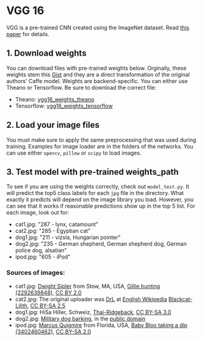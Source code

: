 # VGG 16

VGG is a pre-trained CNN created using the ImageNet dataset. Read [this paper](https://arxiv.org/pdf/1409.1556.pdf) for details.

## 1. Download weights

You can download files with pre-trained weights below.
Orginally, these weights stem this [Gist](https://gist.github.com/baraldilorenzo/07d7802847aaad0a35d3) and they are a direct transformation of the original authors' Caffe model.
Weights are backend-specific.
You can either use Theano or Tensorflow.
Be sure to download the correct file:
- Theano: [vgg16_weights_theano](https://drive.google.com/file/d/0B27U_0CS_jHMeGNVSWRDc2liRGM/view?usp=sharing)
- Tensorflow: [vgg16_weights_tensorflow](https://drive.google.com/file/d/0B27U_0CS_jHMZTUyc2UzbG5LLU0/view?usp=sharing)

## 2. Load your image files

You must make sure to apply the same preprocessing that was used during training.
Examples for image loader are in the folders of the networks.
You can use either `opencv`, `pillow` or `scipy` to load images.

## 3. Test model with pre-trained weights_path

To see if you are using the weights correctly, check out `model_test.py`.
It will predict the top5 class labels for each `jpg` file in the directory.
What exactly it predicts will depend on the image library you load.
However, you can see that it works if reasonable predictions show up in the top 5 list.
For each image, look out for:
- cat1.jpg: "287 - lynx, catamount"
- cat2.jpg: "285 - Egyptian cat"
- dog1.jpg: "211 - vizsla, Hungarian pointer"
- dog2.jpg: "235 - German shepherd, German shepherd dog, German police dog, alsatian"
- ipod.jpg: "605 - iPod"

### Sources of images:
- cat1.jpg: [Dwight Sipler](http://www.flickr.com/people/62528187@N00) from Stow, MA, USA, [Gillie hunting (2292639848)](https://commons.wikimedia.org/wiki/File:Gillie_hunting_(2292639848).jpg), [CC BY 2.0](https://creativecommons.org/licenses/by/2.0/legalcode)
- cat2.jpg: The original uploader was [DrL](https://en.wikipedia.org/wiki/User:DrL) at [English Wikipedia](https://en.wikipedia.org/wiki/) [Blackcat-Lilith](https://commons.wikimedia.org/wiki/File:Blackcat-Lilith.jpg), [CC BY-SA 2.5
](https://creativecommons.org/licenses/by-sa/2.5/legalcode)
- dog1.jpg: HiSa Hiller, Schweiz, [Thai-Ridgeback](https://commons.wikimedia.org/wiki/File:Thai-Ridgeback.jpg), [CC BY-SA 3.0](https://creativecommons.org/licenses/by-sa/3.0/legalcode)
- dog2.jpg: [Military dog barking](https://commons.wikimedia.org/wiki/File:Military_dog_barking.JPG), in the [public domain](https://en.wikipedia.org/wiki/public_domain)
- ipod.jpg: [Marcus Quigmire](http://www.flickr.com/people/41896843@N00) from Florida, USA, [Baby Bloo taking a dip (3402460462)](https://commons.wikimedia.org/wiki/File:Baby_Bloo_taking_a_dip_(3402460462).jpg), [CC BY-SA 2.0](https://creativecommons.org/licenses/by-sa/2.0/legalcode)
